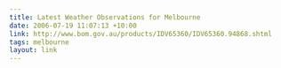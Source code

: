 ```yaml
---
title: Latest Weather Observations for Melbourne
date: 2006-07-19 11:07:13 +10:00
link: http://www.bom.gov.au/products/IDV65360/IDV65360.94868.shtml
tags: melbourne
layout: link
---
```

